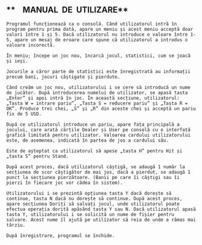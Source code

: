 ## **    MANUAL  DE  UTILIZARE**
    
    Programul funcționează ca o consolă. Când utilizatorul intră în program pentru prima dată, apare un meniu și acest meniu acceptă doar valori între 1 și 5. Dacă utilizatorul nu introduce o valoare între 1-5, apare un mesaj de eroare care spune că utilizatorul a introdus o valoare incorectă.
    
    În meniu; începe un joc nou, încarcă jocul, statistici, cum se joacă și ieși.
    
    Jocurile a căror parte de statistici este înregistrată au informații precum bani, jocuri câștigate și pierdute.
    
    Când creăm un joc nou, utilizatorului i se cere să introducă un nume de jucător. După introducerea numelui de utilizator, se apasă tasta „Enter” și apoi intră în joc. În această secțiune, utilizatorul: „Tasta W = intrare pariu”, „Tasta S = reducere pariu” și „Tasta R = OK”. Produce trei chei, „S” și „R” din aceste chei și acceptă un pariu fix de 5 USD.
    
    După ce utilizatorul introduce un pariu, apare fața principală a jocului, care arată cărțile Dealer și User pe consolă cu o interfață grafică limitată pentru utilizator. Valoarea cardului utilizatorului este, de asemenea, indicată în partea de jos a cardului său.
    
    Este de așteptat ca utilizatorul să apese „tasta H” pentru Hit și „tasta S” pentru Stand.
    
    După acest proces, dacă utilizatorul câștigă, se adaugă 1 număr la secțiunea de scor câștigător de mai jos, dacă a pierdut, se adaugă 1 punct la secțiunea pierzătoare. (Banii pe care îi câștigi sau îi pierzi în fiecare joc vor cădea în sistem).
    
    Utilizatorului i se prezintă opțiunea tasta Y dacă dorește să continue, tasta N dacă nu dorește să continue. După acest proces, apare secțiunea Doriți să salvați jocul, unde utilizatorul poate efectua operația dorită apăsând tasta Y sau N. Dacă utilizatorul apasă tasta Y, utilizatorului i se solicită un nume de fișier pentru salvare. Acest nume îl ajută pe utilizator să reia de unde a rămas mai târziu.
    
    După înregistrare, programul se închide.
